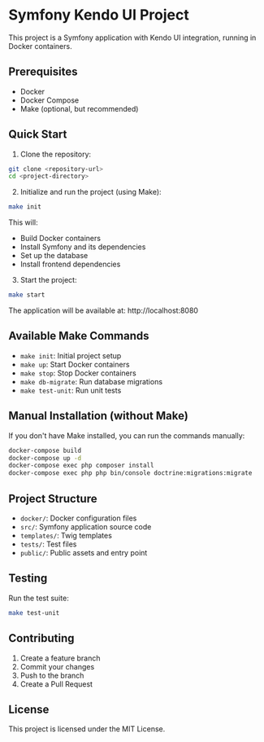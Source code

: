 # Symfony Kendo UI Project

This project is a Symfony application with Kendo UI integration, running in Docker containers.

## Prerequisites

- Docker
- Docker Compose
- Make (optional, but recommended)

## Quick Start

1. Clone the repository:
```bash
git clone <repository-url>
cd <project-directory>
```

2. Initialize and run the project (using Make):
```bash
make init
```

This will:
- Build Docker containers
- Install Symfony and its dependencies
- Set up the database
- Install frontend dependencies

3. Start the project:
```bash
make start
```

The application will be available at: http://localhost:8080

## Available Make Commands

- `make init`: Initial project setup
- `make up`: Start Docker containers
- `make stop`: Stop Docker containers
- `make db-migrate`: Run database migrations
- `make test-unit`: Run unit tests

## Manual Installation (without Make)

If you don't have Make installed, you can run the commands manually:

```bash
docker-compose build
docker-compose up -d
docker-compose exec php composer install
docker-compose exec php php bin/console doctrine:migrations:migrate
```

## Project Structure

- `docker/`: Docker configuration files
- `src/`: Symfony application source code
- `templates/`: Twig templates
- `tests/`: Test files
- `public/`: Public assets and entry point

## Testing

Run the test suite:
```bash
make test-unit
```

## Contributing

1. Create a feature branch
2. Commit your changes
3. Push to the branch
4. Create a Pull Request

## License

This project is licensed under the MIT License.